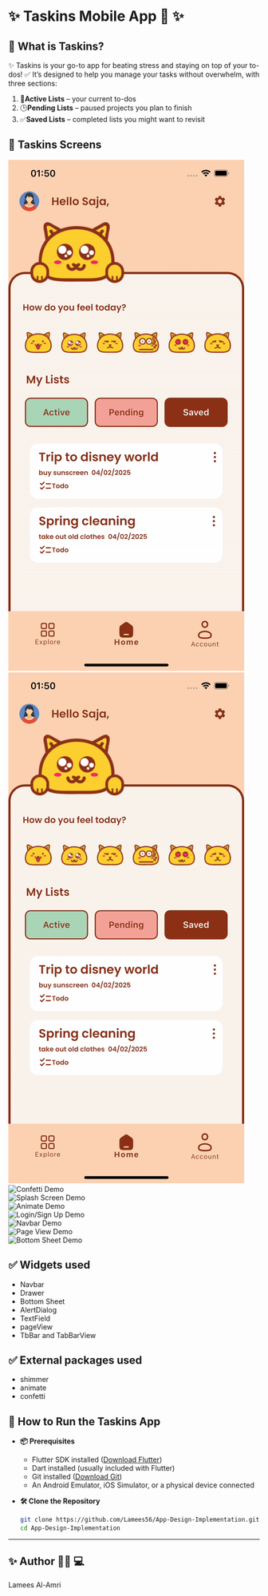 #  ✨ **Taskins** Mobile App 📱  ✨


## 📝 What is Taskins?

✨ Taskins is your go-to app for beating stress and staying on top of your to-dos! ✅ It’s designed to help you manage your tasks without overwhelm, with three sections:
1. 📝**Active Lists** – your current to-dos  
2. 🕒**Pending Lists** – paused projects you plan to finish  
3. ✅**Saved Lists** – completed lists you might want to revisit  


## 🎥 Taskins Screens



![Alert Dialog Demo](alertdialog-ezgif.com-video-to-gif-converter.gif)  
![Drawer Demo](drawer-ezgif.com-video-to-gif-converter.gif)  
![Confetti Demo](confetti-ezgif.com-video-to-gif-converter.gif)  
![Splash Screen Demo](splashScreen-ezgif.com-video-to-gif-converter.gif)  
![Animate Demo](animate-ezgif.com-video-to-gif-converter.gif)  
![Login/Sign Up Demo](loginSignUp-ezgif.com-video-to-gif-converter.gif)  
![Navbar Demo](NaVbar-ezgif.com-video-to-gif-converter.gif)  
![Page View Demo](pageView-ezgif.com-video-to-gif-converter.gif)  
![Bottom Sheet Demo](bottomsheet-ezgif.com-video-to-gif-converter.gif)  









## ✅  Widgets used 

+ Navbar
+ Drawer
+ Bottom Sheet
+ AlertDialog
+ TextField
+ pageView
+ TbBar and TabBarView



## ✅ External packages used 

+ shimmer
+ animate
+ confetti 


## 🚀 How to Run the Taskins App

+ **📦 Prerequisites**  
  + Flutter SDK installed ([Download Flutter](https://docs.flutter.dev/get-started/install))  
  + Dart installed (usually included with Flutter)  
  + Git installed ([Download Git](https://git-scm.com/downloads))  
  + An Android Emulator, iOS Simulator, or a physical device connected  

+ **🛠️ Clone the Repository**  
  ```bash
  git clone https://github.com/Lamees56/App-Design-Implementation.git
  cd App-Design-Implementation


---

## ✨ Author 👩‍💻 💻

Lamees Al-Amri 

